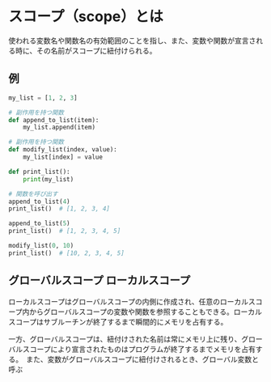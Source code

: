 # スコープ（scope）とは
使われる変数名や関数名の有効範囲のことを指し、また、変数や関数が宣言される時に、その名前がスコープに紐付けられる。

## 例

``` Python
my_list = [1, 2, 3]

# 副作用を持つ関数
def append_to_list(item):
    my_list.append(item)

# 副作用を持つ関数
def modify_list(index, value):
    my_list[index] = value

def print_list():
    print(my_list)

# 関数を呼び出す
append_to_list(4)
print_list()  # [1, 2, 3, 4]

append_to_list(5)
print_list()  # [1, 2, 3, 4, 5]

modify_list(0, 10)
print_list()  # [10, 2, 3, 4, 5]

```
## グローバルスコープ  ローカルスコープ
ローカルスコープはグローバルスコープの内側に作成され、任意のローカルスコープ内からグローバルスコープの変数や関数を参照することもできる。ローカルスコープはサブルーチンが終了するまで瞬間的にメモリを占有する。

一方、グローバルスコープは、紐付けされた名前は常にメモリ上に残り、グローバルスコープにより宣言されたものはプログラムが終了するまでメモリを占有する。　また、変数がグローバルスコープに紐付けされるとき、グローバル変数と呼ぶ
